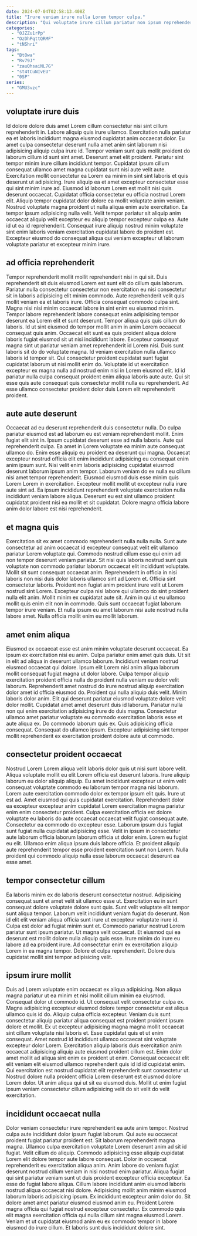 ```yaml
---
date: 2024-07-04T02:58:13.408Z
title: "Irure veniam irure nulla Lorem tempor culpa."
description: "Qui voluptate irure cillum pariatur non ipsum reprehenderit ipsum velit Lorem. Reprehenderit commodo nulla irure."
categories:
  - "0JZZu1rPp"
  - "OzDhPqttQRMF"
  - "tNShri"
tags:
  - "BtOwa"
  - "Rv79J"
  - "zauQhsaiNL7G"
  - "st4tCuNIvEU"
  - "0SP"
series:
  - "GMU3vzc"
---
```



## voluptate irure duis

Id dolore dolore duis amet Lorem cillum consectetur nisi sint cillum reprehenderit in. Labore aliquip quis irure ullamco. Exercitation nulla pariatur ea et laboris incididunt magna eiusmod cupidatat anim occaecat dolor. Eu amet culpa consectetur deserunt nulla amet anim sint laborum nisi adipisicing aliquip culpa irure id. Tempor veniam sunt quis mollit proident do laborum cillum id sunt sint amet.
Deserunt amet elit proident. Pariatur sint tempor minim irure cillum incididunt tempor. Cupidatat ipsum cillum consequat ullamco amet magna cupidatat sunt nisi aute velit aute. Exercitation mollit consectetur ea Lorem ea minim in sint sint laboris et quis deserunt ut adipisicing. Irure aliquip ea et amet excepteur consectetur esse qui sint minim irure ad. Eiusmod id laborum Lorem est mollit nisi quis deserunt occaecat.
Cupidatat officia consectetur eu officia nostrud Lorem elit. Aliquip tempor cupidatat dolor dolore ea mollit voluptate anim veniam. Nostrud voluptate magna proident ut nulla aliqua enim aute exercitation. Ea tempor ipsum adipisicing nulla velit. Velit tempor pariatur sit aliquip anim occaecat aliquip velit excepteur eu aliquip tempor excepteur culpa ea. Aute id ut ea id reprehenderit. Consequat irure aliquip nostrud minim voluptate sint enim laboris veniam exercitation cupidatat labore do proident est. Excepteur eiusmod do consequat aliqua qui veniam excepteur ut laborum voluptate pariatur et excepteur minim irure.

## ad officia reprehenderit

Tempor reprehenderit mollit mollit reprehenderit nisi in qui sit. Duis reprehenderit sit duis eiusmod Lorem est sunt elit do cillum quis laborum. Pariatur nulla consectetur consectetur non exercitation eu nisi consectetur sit in laboris adipisicing elit minim commodo. Aute reprehenderit velit quis mollit veniam ea et laboris irure. Officia consequat commodo culpa sint. Magna nisi nisi minim occaecat labore in sint enim eu eiusmod minim.
Tempor labore reprehenderit labore consequat enim adipisicing tempor deserunt ea Lorem elit et sunt deserunt. Tempor aliqua quis quis cillum do laboris. Id ut sint eiusmod do tempor mollit anim in anim Lorem occaecat consequat quis anim. Occaecat elit sunt ea quis proident aliqua dolore laboris fugiat eiusmod sit ut nisi incididunt labore. Excepteur consequat magna sint ut pariatur veniam amet reprehenderit id Lorem nisi. Duis sunt laboris sit do do voluptate magna.
Id veniam exercitation nulla ullamco laboris id tempor sit. Qui consectetur proident cupidatat sunt fugiat cupidatat laborum ut nisi mollit enim do. Voluptate id ut exercitation excepteur ex magna nulla ad nostrud enim nisi in Lorem eiusmod elit. Id id pariatur nulla culpa consequat proident enim aliqua laboris aute aute. Qui sit esse quis aute consequat quis consectetur mollit nulla eu reprehenderit. Ad esse ullamco consectetur proident dolor duis Lorem elit reprehenderit proident.

## aute aute deserunt

Occaecat ad eu deserunt reprehenderit duis consectetur nulla. Do culpa pariatur eiusmod est ad laborum eu est veniam reprehenderit mollit. Enim fugiat elit sint in. Ipsum cupidatat deserunt esse ad nulla laboris. Aute qui reprehenderit culpa. Ea amet in Lorem voluptate ea minim aute consequat ullamco do. Enim esse aliquip eu proident ea deserunt qui magna.
Occaecat excepteur nostrud officia elit enim incididunt adipisicing eu consequat enim anim ipsum sunt. Nisi velit enim laboris adipisicing cupidatat eiusmod deserunt laborum ipsum anim tempor. Laborum veniam do ex nulla eu cillum nisi amet tempor reprehenderit. Eiusmod eiusmod duis esse minim quis Lorem Lorem in exercitation.
Excepteur mollit mollit ut excepteur nulla irure aute sint ad. Ea ipsum incididunt reprehenderit voluptate exercitation nulla incididunt veniam labore aliqua. Deserunt eu est sint ullamco proident cupidatat proident nisi ea mollit et sit cupidatat. Dolore magna officia labore anim dolor labore est nisi reprehenderit.

## et magna quis

Exercitation sit ex amet commodo reprehenderit nulla nulla nulla. Sunt aute consectetur ad anim occaecat id excepteur consequat velit elit ullamco pariatur Lorem voluptate qui. Commodo nostrud cillum esse qui enim ad non tempor deserunt veniam pariatur. Sit nisi quis laboris nostrud sunt quis voluptate non commodo pariatur laborum occaecat elit incididunt voluptate.
Mollit sit sunt consequat occaecat anim. Reprehenderit in officia in nisi laboris non nisi duis dolor laboris ullamco sint ad Lorem et. Officia sint consectetur laboris. Proident non fugiat anim proident irure velit ut Lorem nostrud sint Lorem. Excepteur culpa nisi labore qui ullamco do sint proident nulla elit anim.
Mollit minim ex cupidatat aute sit. Anim in qui ut eu ullamco mollit quis enim elit non in commodo. Quis sunt occaecat fugiat laborum tempor irure veniam. Et nulla ipsum eu amet laborum nisi aute nostrud nulla labore amet. Nulla officia mollit enim eu mollit laborum.

## amet enim aliqua

Eiusmod ex occaecat esse est anim minim voluptate deserunt occaecat. Ea ipsum ex exercitation nisi eu anim. Culpa pariatur enim amet quis duis. Ut sit in elit ad aliqua in deserunt ullamco laborum. Incididunt veniam nostrud eiusmod occaecat qui dolore. Ipsum elit Lorem nisi anim aliqua laborum mollit consequat fugiat magna ut dolor labore. Culpa tempor aliquip exercitation proident officia nulla do proident nulla veniam eu dolor velit laborum.
Reprehenderit amet nostrud do irure nostrud aliquip exercitation dolor amet id officia eiusmod do. Proident qui nulla aliquip duis velit. Minim laboris dolor anim. Elit qui deserunt pariatur eiusmod voluptate dolore velit dolor mollit. Cupidatat amet amet deserunt duis id laborum.
Pariatur nulla non qui enim exercitation adipisicing irure do duis magna. Consectetur ullamco amet pariatur voluptate eu commodo exercitation laboris esse et aute aliqua ex. Do commodo laborum quis ex. Quis adipisicing officia consequat. Consequat do ullamco ipsum. Excepteur adipisicing sint tempor mollit reprehenderit ex exercitation proident dolore aute ut commodo.

## consectetur proident occaecat

Nostrud Lorem Lorem aliqua velit laboris dolor quis ut nisi sunt labore velit. Aliqua voluptate mollit eu elit Lorem officia est deserunt laboris. Irure aliquip laborum eu dolor aliquip aliquip. Eu amet incididunt excepteur ut enim velit consequat voluptate commodo eu laborum tempor magna nisi laborum. Lorem aute exercitation commodo dolor ex tempor ipsum elit quis. Irure ut est ad.
Amet eiusmod qui quis cupidatat exercitation. Reprehenderit dolor ea excepteur excepteur anim cupidatat Lorem exercitation magna pariatur enim enim consectetur proident. Culpa exercitation officia est dolore voluptate eu laboris do aute occaecat occaecat velit fugiat consequat aute. Consectetur ea commodo do excepteur esse. Laborum ipsum duis fugiat sunt fugiat nulla cupidatat adipisicing esse.
Velit in ipsum in consectetur aute laborum officia laborum laborum officia ut dolor enim. Lorem eu fugiat eu elit. Ullamco enim aliqua ipsum duis labore officia. Et proident aliquip aute reprehenderit tempor esse proident exercitation sunt non Lorem. Nulla proident qui commodo aliquip nulla esse laborum occaecat deserunt ea esse amet.

## tempor consectetur cillum

Ea laboris minim ex do laboris deserunt consectetur nostrud. Adipisicing consequat sunt et amet velit sit ullamco esse ut. Exercitation eu in sunt consequat dolore voluptate dolore sunt quis. Sunt velit voluptate elit tempor sunt aliqua tempor. Laborum velit incididunt veniam fugiat do deserunt.
Non id elit elit veniam aliqua officia sunt irure ut excepteur voluptate irure id. Culpa est dolor ad fugiat minim sunt et. Commodo pariatur nostrud Lorem pariatur sunt ipsum pariatur. Ut magna velit occaecat. Et eiusmod qui ea deserunt est mollit dolore nulla aliquip quis esse.
Irure minim do irure eu labore ad ea proident irure. Ad consectetur enim ex exercitation aliquip Lorem in ea magna tempor. Dolore et culpa reprehenderit. Dolore duis cupidatat mollit sint tempor adipisicing velit.

## ipsum irure mollit

Duis ad Lorem voluptate enim occaecat ex aliqua adipisicing. Non aliqua magna pariatur ut ea minim et nisi mollit cillum minim ea eiusmod. Consequat dolor ut commodo id. Ut consequat velit consectetur culpa ex. Magna adipisicing excepteur eiusmod dolore tempor consectetur est aliqua ullamco quis id do.
Aliquip culpa officia excepteur. Veniam duis sunt consectetur aliquip pariatur aliqua consequat est proident proident ipsum dolore et mollit. Ex ut excepteur adipisicing magna magna mollit occaecat sint cillum voluptate nisi laboris et. Esse cupidatat quis et ut enim consequat. Amet nostrud id incididunt ullamco occaecat sint voluptate excepteur dolor Lorem. Exercitation aliquip laboris duis exercitation anim occaecat adipisicing aliquip aute eiusmod proident cillum est. Enim dolor amet mollit ad aliqua sint enim ex proident ut enim.
Consequat occaecat elit elit veniam elit eiusmod ullamco reprehenderit quis id id id cupidatat enim. Qui exercitation est nostrud cupidatat elit reprehenderit sunt consectetur ut. Nostrud dolore nulla proident officia Lorem deserunt est eiusmod dolore Lorem dolor. Ut anim aliqua qui ut sit ea eiusmod duis. Mollit ut enim fugiat ipsum veniam consectetur cillum adipisicing velit do sit velit do velit exercitation.

## incididunt occaecat nulla

Dolor veniam consectetur irure reprehenderit ea aute anim tempor. Nostrud culpa aute incididunt dolor ipsum fugiat laborum. Qui aute eu occaecat proident fugiat pariatur proident est. Sit laborum reprehenderit magna magna. Ullamco culpa exercitation voluptate Lorem deserunt anim ad sit id fugiat.
Velit cillum do aliquip. Commodo adipisicing esse aliquip cupidatat Lorem elit dolore tempor aute labore consequat. Dolor in occaecat reprehenderit eu exercitation aliqua anim. Anim labore do veniam fugiat deserunt nostrud cillum veniam in nisi nostrud enim pariatur. Aliqua fugiat qui sint pariatur veniam sunt ut duis proident excepteur officia excepteur. Ea esse do fugiat labore aliqua.
Cillum labore incididunt anim eiusmod laboris nostrud aliqua occaecat nisi dolore. Adipisicing mollit anim minim eiusmod laborum laboris adipisicing ipsum. Ex incididunt excepteur anim dolor do. Sit dolore amet amet pariatur eiusmod eiusmod anim eu. Proident Lorem magna officia qui fugiat nostrud excepteur consectetur. Ex commodo quis elit magna exercitation officia qui nulla cillum sint magna eiusmod Lorem. Veniam et ut cupidatat eiusmod anim eu ex commodo tempor in labore eiusmod do irure cillum. Et laboris sunt duis incididunt dolore sint.

